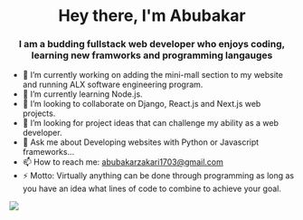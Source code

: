 

<!--
### Hi there 👋
**maesterzak/maesterzak** is a ✨ _special_ ✨ repository because its `README.md` (this file) appears on your GitHub profile.

Here are some ideas to get you started:

- 🔭 I’m currently working on ...
- 🌱 I’m currently learning ...
- 👯 I’m looking to collaborate on ...
- 🤔 I’m looking for help with ...
- 💬 Ask me about ...
- 📫 How to reach me: abubakarzakari1703@gmail.com 
- 😄 Pronouns: ...
- ⚡ Fun fact: ...
-->

<h1 align="center">Hey there, I'm Abubakar</h1>

<h3 align="center">I am a budding fullstack web developer who enjoys coding, learning new framworks and programming langauges</h3>

- 🔭 I’m currently working on adding the mini-mall section to my website and running ALX software engineering program.
- 🌱 I’m currently learning Node.js.
- 👯 I’m looking to collaborate on Django, React.js and Next.js web projects.
- 🤔 I’m looking for project ideas that can challenge my ability as a web developer.
- 💬 Ask me about Developing websites with Python or Javascript frameworks...
- 📫 How to reach me: abubakarzakari1703@gmail.com
- ⚡ Motto: Virtually anything can be done through programming as long as you have an idea what lines of code to combine to achieve your goal.

<div align="center">
  <div style="display: flex; align-items: flex-start;">
    <img src="https://github-readme-streak-stats.herokuapp.com?user=maesterzak&theme=blue-green" />
  </div>
</div>
<!--
<div align="center">
  <div style="display: flex; align-items: flex-start;">
    <img src="https://github-readme-stats.vercel.app/api/top-langs/?username=maesterzak&layout=compact&show_icons=true&title_color=ffffff&icon_color=34abeb&text_color=daf7dc&bg_color=151515"/>
    <img src="https://github-readme-stats.vercel.app/api?username=maesterzak&show_icons=true&title_color=ffffff&icon_color=34abeb&text_color=daf7dc&bg_color=151515" />
    <img src="https://github-readme-streak-stats.herokuapp.com?user=maesterzak&theme=blue-green" />
  </div>
</div>

-->
<h2 align="left"> My Github Stats: </h2>
<p>&nbsp;<img align="center" src="https://github-readme-stats.vercel.app/api?username=maesterzak&show_icons=true&locale=en" alt="maesterzak" /></p>
<p><img align="left" src="https://github-readme-stats.vercel.app/api/top-langs?username=maesterzak&show_icons=true&locale=en&layout=compact" alt="maesterzak" /><img align="center" src="https://github-readme-streak-stats.herokuapp.com/?user=maesterzak&" alt="maesterzak" /></p>
<p></p>
